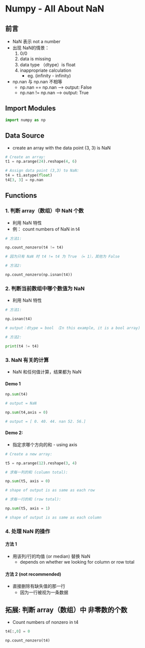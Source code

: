 # Numpy - All About NaN

## 前言
- NaN 表示 not a number 
- 出现 NaN的情景：
    1. 0/0
    2. data is missing
    3. data type （dtype）is float
    4. inappropriate calculation
        - eg. (infinity - infinity)
- np.nan 与 np.nan 不相等
    - np.nan == np.nan --> output: False
    - np.nan != np.nan --> output: True

## Import Modules
```python
import numpy as np
```

## Data Source
- create an array with the data point (3, 3) is NaN

```python
# Create an array: 
t1 = np.arange(24).reshape(4, 6)

# Assign data point (3,3) to NaN:
t4 = t1.astype(float)
t4[3, 3] = np.nan 
```

## Functions
### 1. 判断 array（数组）中 NaN 个数 
- 利用 NaN 特性
- 例： count numbers of NaN in t4

```python
# 方法1:

np.count_nonzero(t4 != t4)

# 因为只有 NaN 时 t4 != t4 为 True （= 1），其他为 False
```
```python
# 方法2: 

np.count_nonzero(np.isnan(t4))
```

### 2. 判断当前数组中哪个数值为 NaN
- 利用 NaN 特性

```python
# 方法1:

np.isnan(t4)

# output：dtype = bool （In this example, it is a bool array)
```
```python
# 方法2: 

print(t4 != t4)
```

### 3. NaN 有关的计算 
- NaN 和任何值计算，结果都为 NaN

#### Demo 1 
```python
np.sum(t4)

# output = NaN
```
```python
np.sum(t4,axis = 0)

# output = [ 0. 40. 44. nan 52. 56.]
```

#### Demo 2:
- 指定求哪个方向的和 - using axis

```python
# Create a new array:

t5 = np.arange(12).reshape(3, 4)
```
```python
# 求每一列的和 (column total):

np.sum(t5, axis = 0)

# shape of output is as same as each row 
```
```python
# 求每一行的和 (row total):

np.sum(t5, axis = 1)

# shape of output is as same as each column
```

### 4. 处理 NaN 的操作
#### 方法 1
- 用该列/行的均值 (or median) 替换 NaN 
    - depends on whether we looking for column or row total

#### 方法 2 (not recommended)
- 直接删除有缺失值的那一行 
    - 因为一行被视为一条数据




## 拓展: 判断 array（数组）中 非零数的个数 
- Count numbers of nonzero in t4

```python
t4[:,0] = 0

np.count_nonzero(t4)
```
